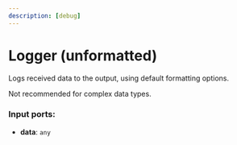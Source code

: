 ```yaml
---
description: [debug]
---
```


# Logger (unformatted)

Logs received data to the output, using default formatting options.

Not recommended for complex data types.

### Input ports:

* __data__: `any`

